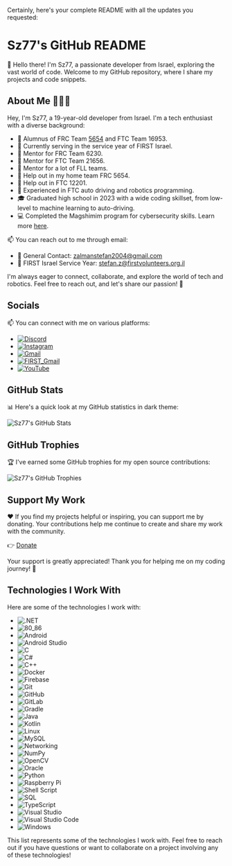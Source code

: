 Certainly, here's your complete README with all the updates you requested:


# Sz77's GitHub README

👋 Hello there! I'm Sz77, a passionate developer from Israel, exploring the vast world of code. Welcome to my GitHub repository, where I share my projects and code snippets.

## About Me 👦🇮🇱

Hey, I'm Sz77, a 19-year-old developer from Israel. I'm a tech enthusiast with a diverse background:

- 🤖 Alumnus of FRC Team [5654](https://github.com/Phoenix-5654) and FTC Team 16953.
- 🤖 Currently serving in the service year of FIRST Israel.
- 🤖 Mentor for FRC Team 6230.
- 🤖 Mentor for FTC Team 21656.
- 🤖 Mentor for a lot of FLL teams.
- 🤖 Help out in my home team FRC 5654.
- 🤖 Help out in FTC 12201.
- 🧠 Experienced in FTC auto driving and robotics programming.
- 🎓 Graduated high school in 2023 with a wide coding skillset, from low-level to machine learning to auto-driving.
- 💻 Completed the Magshimim program for cybersecurity skills. Learn more [here](https://www.magshimim.cyber.org.il).

📫 You can reach out to me through email:
- 📧 General Contact: [zalmanstefan2004@gmail.com](mailto:zalmanstefan2004@gmail.com)
- 📧 FIRST Israel Service Year: [stefan.z@firstvolunteers.org.il](mailto:stefan.z@firstvolunteers.org.il)

I'm always eager to connect, collaborate, and explore the world of tech and robotics. Feel free to reach out, and let's share our passion! 🚀

## Socials

📫 You can connect with me on various platforms:

- [![Discord](https://img.shields.io/badge/@sz77-%237289DA.svg?style=for-the-badge&logo=discord&logoColor=white)](sz77)
- [![Instagram](https://img.shields.io/badge/Instagram-%23E4405F.svg?style=for-the-badge&logo=Instagram&logoColor=white)](https://instagram.com/sz77_kartoshka)
- [![Gmail](https://img.shields.io/badge/gmail-EA4335.svg?style=for-the-badge&logo=gmail&logoColor=white)](mailto:zalmanstefan2004@gmail.com)
- [![FIRST_Gmail](https://img.shields.io/badge/firstgmail-EA4335.svg?style=for-the-badge&logo=gmail&logoColor=white)](mailto:stefan.z@firstvolunteers.org.il)
- [![YouTube](https://img.shields.io/badge/YouTube-%23FF0000.svg?style=for-the-badge&logo=YouTube&logoColor=white)](https://youtube.com/@stefan_ha_shinshin)

## GitHub Stats

📊 Here's a quick look at my GitHub statistics in dark theme:

![Sz77's GitHub Stats](https://github-readme-stats.vercel.app/api?username=Sz77&show_icons=true&theme=dark)

## GitHub Trophies

🏆 I've earned some GitHub trophies for my open source contributions:

![Sz77's GitHub Trophies](https://github-profile-trophy.vercel.app/?username=Sz77&theme=dark)

## Support My Work

❤️ If you find my projects helpful or inspiring, you can support me by donating. Your contributions help me continue to create and share my work with the community.

👉 [Donate](https://www.paypal.com/donate/?hosted_button_id=LUZQ3FNDAWKQW)

Your support is greatly appreciated! Thank you for helping me on my coding journey! 🙏

## Technologies I Work With

Here are some of the technologies I work with:

- ![.NET](https://img.shields.io/badge/-.NET-5C2D91?style=flat&logo=.net&logoColor=white)
- ![80_86](https://img.shields.io/badge/-80_86-000000?style=flat&logo=80_86&logoColor=white)
- ![Android](https://img.shields.io/badge/-Android-3DDC84?style=flat&logo=android&logoColor=white)
- ![Android Studio](https://img.shields.io/badge/-Android%20Studio-3DDC84?style=flat&logo=android%20studio&logoColor=white)
- ![C](https://img.shields.io/badge/-C-00599C?style=flat&logo=c&logoColor=white)
- ![C#](https://img.shields.io/badge/-C%23-00599C?style=flat&logo=c%23&logoColor=white)
- ![C++](https://img.shields.io.badge/-C++-00599C?style=flat&logo=c%2B%2B&logoColor=white)
- ![Docker](https://img.shields.io/badge/-Docker-2496ED?style=flat&logo=docker&logoColor=white)
- ![Firebase](https://img.shields.io/badge/-Firebase-FFCA28?style=flat&logo=firebase&logoColor=white)
- ![Git](https://img.shields.io/badge/-Git-F05032?style=flat&logo=git&logoColor=white)
- ![GitHub](https://img.shields.io/badge/-GitHub-181717?style=flat&logo=github&logoColor=white)
- ![GitLab](https://img.shields.io/badge/-GitLab-FCA121?style=flat&logo=gitlab&logoColor=white)
- ![Gradle](https://img.shields.io/badge/-Gradle-02303A?style=flat&logo=gradle&logoColor=white)
- ![Java](https://img.shields.io/badge/-Java-000000?style=flat&logo=java)
- ![Kotlin](https://img.shields.io/badge/-Kotlin-0095D5?style=flat&logo=kotlin&logoColor=white)
- ![Linux](https://img.shields.io/badge/-Linux-FCC624?style=flat&logo=linux&logoColor=white)
- ![MySQL](https://img.shields.io/badge/-MySQL-4479A1?style=flat&logo=mysql&logoColor=white)
- ![Networking](https://img.shields.io/badge/-Networking-008080?style=flat&logo=networking&logoColor=white)
- ![NumPy](https://img.shields.io.badge/-NumPy-013243?style=flat&logo=numpy&logoColor=white)
- ![OpenCV](https://img.shields.io.badge/-OpenCV-5C3EE8?style=flat&logo=opencv&logoColor=white)
- ![Oracle](https://img.shields.php?style=flat&logo=oracle&logoColor=white)
- ![Python](https://img.shields.io.badge/-Python-3776AB?style=flat&logo=python&logoColor=white)
- ![Raspberry Pi](https://img.shields.io.badge/-Raspberry%20Pi-C51A4A?style=flat&logo=raspberry%20pi&logoColor=white)
- ![Shell Script](https://img.shields.io.badge/-Shell%20Script-121011?style=flat&logo=shell%20script&logoColor=white)
- ![SQL](https://img.shields.io.badge/-SQL-4479A1?style=flat&logo=sql&logoColor=white)
- ![TypeScript](https://img.shields.io.badge/-TypeScript-007ACC?style=flat&logo=typescript&logoColor=white)
- ![Visual Studio](https://img.shields.io.badge/-Visual%20Studio-5C2D91?style=flat&logo=visual%20studio&logoColor=white)
- ![Visual Studio Code](https://img.shields.io.badge/-Visual%20Studio%20Code-007ACC?style=flat&logo=visual%20studio%20code&logoColor=white)
- ![Windows](https://img.shields.io.badge/-Windows-0078D6?style=flat&logo=windows&logoColor=white)

This list represents some of the technologies I work with. Feel free to reach out if you have questions or want to collaborate on a project involving any of these technologies!


